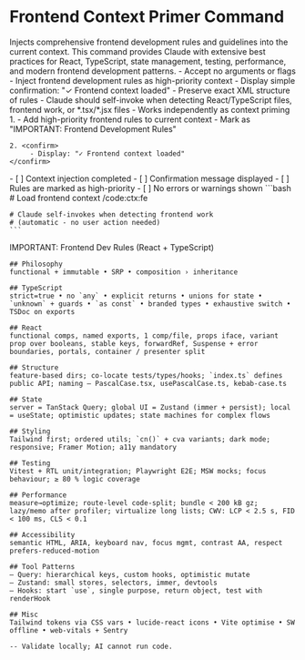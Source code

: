 # Frontend Context Primer Command

<instructions>
  <!-- ---------- 1. STATIC CONTEXT / SYSTEM PROMPT ---------- -->
  <context>
    Injects comprehensive frontend development rules and guidelines into the current context.
    This command provides Claude with extensive best practices for React, TypeScript, state management,
    testing, performance, and modern frontend development patterns.
  </context>

  <!-- ---------- 2. OPERATIONAL REQUIREMENTS ---------- -->
  <requirements>
    - Accept no arguments or flags
    - Inject frontend development rules as high-priority context
    - Display simple confirmation: "✓ Frontend context loaded"
    - Preserve exact XML structure of rules
    - Claude should self-invoke when detecting React/TypeScript files, frontend work, or *.tsx/*.jsx files
    - Works independently as context priming
  </requirements>

  <!-- ---------- 3. EXECUTION FLOW ---------- -->
  <execution>
    1. <inject-context>
         - Add high-priority frontend rules to current context
         - Mark as "IMPORTANT: Frontend Development Rules"
    </inject-context>

    2. <confirm>
         - Display: "✓ Frontend context loaded"
    </confirm>

  </execution>

  <!-- ---------- 4. VALIDATION CHECKLIST ---------- -->
  <validation>
    - [ ] Context injection completed
    - [ ] Confirmation message displayed
    - [ ] Rules are marked as high-priority
    - [ ] No errors or warnings shown
  </validation>

  <!-- ---------- 5. EXAMPLE INVOCATIONS ---------- -->
  <examples>
    ```bash
    # Load frontend context
    /code:ctx:fe

    # Claude self-invokes when detecting frontend work
    # (automatic - no user action needed)
    ```

  </examples>

  <!-- ---------- 6. FRONTEND CONTEXT RULES ---------- -->
<frontend-rules>
  <high-priority>
    IMPORTANT: Frontend Dev Rules (React + TypeScript)

    ## Philosophy
    functional + immutable • SRP • composition › inheritance

    ## TypeScript
    strict=true • no `any` • explicit returns • unions for state • `unknown` + guards • `as const` • branded types • exhaustive switch • TSDoc on exports

    ## React
    functional comps, named exports, 1 comp/file, props iface, variant prop over booleans, stable keys, forwardRef, Suspense + error boundaries, portals, container / presenter split

    ## Structure
    feature-based dirs; co-locate tests/types/hooks; `index.ts` defines public API; naming — PascalCase.tsx, usePascalCase.ts, kebab-case.ts

    ## State
    server = TanStack Query; global UI = Zustand (immer + persist); local = useState; optimistic updates; state machines for complex flows

    ## Styling
    Tailwind first; ordered utils; `cn()` + cva variants; dark mode; responsive; Framer Motion; a11y mandatory

    ## Testing
    Vitest + RTL unit/integration; Playwright E2E; MSW mocks; focus behaviour; ≥ 80 % logic coverage

    ## Performance
    measure→optimize; route-level code-split; bundle < 200 kB gz; lazy/memo after profiler; virtualize long lists; CWV: LCP < 2.5 s, FID < 100 ms, CLS < 0.1

    ## Accessibility
    semantic HTML, ARIA, keyboard nav, focus mgmt, contrast AA, respect prefers-reduced-motion

    ## Tool Patterns
    – Query: hierarchical keys, custom hooks, optimistic mutate
    – Zustand: small stores, selectors, immer, devtools
    – Hooks: start `use`, single purpose, return object, test with renderHook

    ## Misc
    Tailwind tokens via CSS vars • lucide-react icons • Vite optimise • SW offline • web-vitals + Sentry

    -- Validate locally; AI cannot run code.

  </high-priority>
</frontend-rules>
</instructions>
